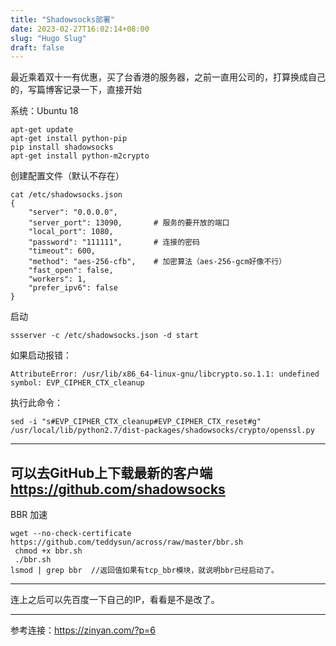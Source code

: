 ```yaml
---
title: "Shadowsocks部署"
date: 2023-02-27T16:02:14+08:00
slug: "Hugo Slug"
draft: false
---
```


最近乘着双十一有优惠，买了台香港的服务器，之前一直用公司的，打算换成自己的，写篇博客记录一下，直接开始

系统：Ubuntu 18

```shell
apt-get update
apt-get install python-pip
pip install shadowsocks
apt-get install python-m2crypto
```

创建配置文件（默认不存在）
```shell
cat /etc/shadowsocks.json 
{
	"server": "0.0.0.0",
	"server_port": 13090,       # 服务的要开放的端口
	"local_port": 1080,         
	"password": "111111",       # 连接的密码
	"timeout": 600,
	"method": "aes-256-cfb",    # 加密算法（aes-256-gcm好像不行）
	"fast_open": false,
	"workers": 1,
	"prefer_ipv6": false
}
```

启动
```shell
ssserver -c /etc/shadowsocks.json -d start
```
如果启动报错：

```
AttributeError: /usr/lib/x86_64-linux-gnu/libcrypto.so.1.1: undefined symbol: EVP_CIPHER_CTX_cleanup
```

执行此命令：
```
sed -i "s#EVP_CIPHER_CTX_cleanup#EVP_CIPHER_CTX_reset#g" /usr/local/lib/python2.7/dist-packages/shadowsocks/crypto/openssl.py
```

---
可以去GitHub上下载最新的客户端
https://github.com/shadowsocks
---
BBR 加速

```shell
wget --no-check-certificate https://github.com/teddysun/across/raw/master/bbr.sh
 chmod +x bbr.sh
 ./bbr.sh
lsmod | grep bbr  //返回值如果有tcp_bbr模块，就说明bbr已经启动了。
```
---

连上之后可以先百度一下自己的IP，看看是不是改了。

---

参考连接：https://zinyan.com/?p=6
